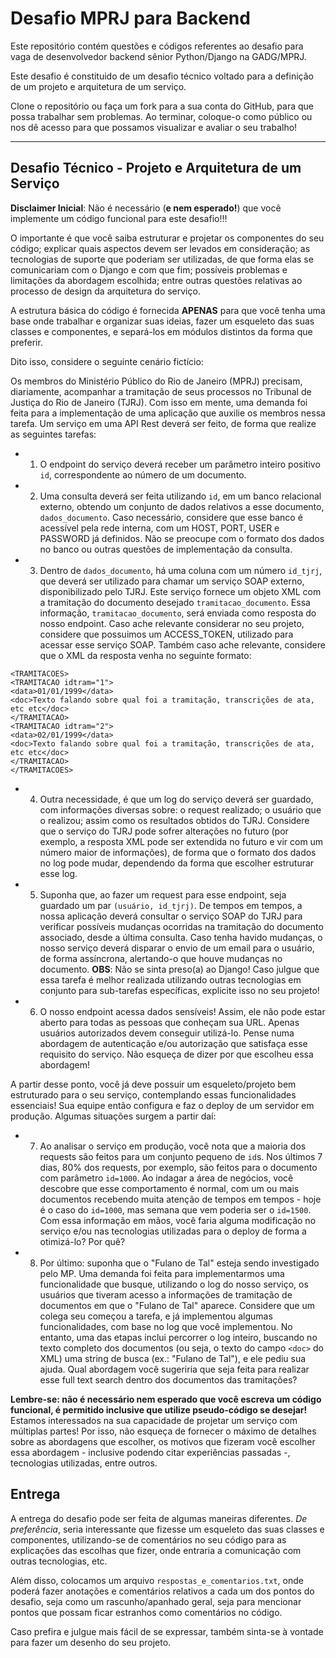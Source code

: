 # Desafio MPRJ para Backend

Este repositório contém questões e códigos referentes ao desafio para vaga de desenvolvedor backend sênior Python/Django na GADG/MPRJ.

Este desafio é constituido de um desafio técnico voltado para a definição de um projeto e arquitetura de um serviço.

Clone o repositório ou faça um fork para a sua conta do GitHub, para que possa trabalhar sem problemas. Ao terminar, coloque-o como público ou nos dê acesso para que possamos visualizar e avaliar o seu trabalho!

---------

## Desafio Técnico - Projeto e Arquitetura de um Serviço

**Disclaimer Inicial**: Não é necessário (**e nem esperado!**) que você implemente um código funcional para este desafio!!!

O importante é que você saiba estruturar e projetar os componentes do seu código; explicar quais aspectos devem ser levados em consideração; as tecnologias de suporte que poderiam ser utilizadas, de que forma elas se comunicariam com o Django e com que fim; possíveis problemas e limitações da abordagem escolhida; entre outras questões relativas ao processo de design da arquitetura do serviço.

A estrutura básica do código é fornecida **APENAS** para que você tenha uma base onde trabalhar e organizar suas ideias, fazer um esqueleto das suas classes e componentes, e separá-los em módulos distintos da forma que preferir.

Dito isso, considere o seguinte cenário fictício:

Os membros do Ministério Público do Rio de Janeiro (MPRJ) precisam, diariamente, acompanhar a tramitação de seus processos no Tribunal de Justiça do Rio de Janeiro (TJRJ). Com isso em mente, uma demanda foi feita para a implementação de uma aplicação que auxilie os membros nessa tarefa. Um serviço em uma API Rest deverá ser feito, de forma que realize as seguintes tarefas:

- 1) O endpoint do serviço deverá receber um parâmetro inteiro positivo `id`, correspondente ao número de um documento.

- 2) Uma consulta deverá ser feita utilizando `id`, em um banco relacional externo, obtendo um conjunto de dados relativos a esse documento, `dados_documento`. Caso necessário, considere que esse banco é acessível pela rede interna, com um HOST, PORT, USER e PASSWORD já definidos. Não se preocupe com o formato dos dados no banco ou outras questões de implementação da consulta.

- 3) Dentro de `dados_documento`, há uma coluna com um número `id_tjrj`, que deverá ser utilizado para chamar um serviço SOAP externo, disponibilizado pelo TJRJ. Este serviço fornece um objeto XML com a tramitação do documento desejado `tramitacao_documento`. Essa informação, `tramitacao_documento`, será enviada como resposta do nosso endpoint. Caso ache relevante considerar no seu projeto, considere que possuimos um ACCESS_TOKEN, utilizado para acessar esse serviço SOAP. Também caso ache relevante, considere que o XML da resposta venha no seguinte formato:

```
<TRAMITACOES>
<TRAMITACAO idtram="1">
<data>01/01/1999</data>
<doc>Texto falando sobre qual foi a tramitação, transcrições de ata, etc etc</doc>
</TRAMITACAO>
<TRAMITACAO idtram="2">
<data>02/01/1999</data>
<doc>Texto falando sobre qual foi a tramitação, transcrições de ata, etc etc</doc>
</TRAMITACAO>
</TRAMITACOES>
```


- 4) Outra necessidade, é que um log do serviço deverá ser guardado, com informações diversas sobre: o request realizado; o usuário que o realizou; assim como os resultados obtidos do TJRJ. Considere que o serviço do TJRJ pode sofrer alterações no futuro (por exemplo, a resposta XML pode ser extendida no futuro e vir com um número maior de informações), de forma que o formato dos dados no log pode mudar, dependendo da forma que escolher estruturar esse log.

- 5) Suponha que, ao fazer um request para esse endpoint, seja guardado um par `(usuário, id_tjrj)`. De tempos em tempos, a nossa aplicação deverá consultar o serviço SOAP do TJRJ para verificar possíveis mudanças ocorridas na tramitação do documento associado, desde a última consulta. Caso tenha havido mudanças, o nosso serviço deverá disparar o envio de um email para o usuário, de forma assíncrona, alertando-o que houve mudanças no documento.
**OBS**: Não se sinta preso(a) ao Django! Caso julgue que essa tarefa é melhor realizada utilizando outras tecnologias em conjunto para sub-tarefas específicas, explicite isso no seu projeto!

- 6) O nosso endpoint acessa dados sensíveis! Assim, ele não pode estar aberto para todas as pessoas que conheçam sua URL. Apenas usuários autorizados devem conseguir utilizá-lo. Pense numa abordagem de autenticação e/ou autorização que satisfaça esse requisito do serviço. Não esqueça de dizer por que escolheu essa abordagem!

A partir desse ponto, você já deve possuir um esqueleto/projeto bem estruturado para o seu serviço, contemplando essas funcionalidades essenciais! Sua equipe então configura e faz o deploy de um servidor em produção. Algumas situações surgem a partir daí:

- 7) Ao analisar o serviço em produção, você nota que a maioria dos requests são feitos para um conjunto pequeno de `id`s. Nos últimos 7 dias, 80% dos requests, por exemplo, são feitos para o documento com parâmetro `id=1000`. Ao indagar a área de negócios, você descobre que esse comportamento é normal, com um ou mais documentos recebendo muita atenção de tempos em tempos - hoje é o caso do `id=1000`, mas semana que vem poderia ser o `id=1500`. Com essa informação em mãos, você faria alguma modificação no serviço e/ou nas tecnologias utilizadas para o deploy de forma a otimizá-lo? Por quê?

- 8) Por último: suponha que o "Fulano de Tal" esteja sendo investigado pelo MP. Uma demanda foi feita para implementarmos uma funcionalidade que busque, utilizando o log do nosso serviço, os usuários que tiveram acesso a informações de tramitação de documentos em que o "Fulano de Tal" aparece. Considere que um colega seu começou a tarefa, e já implementou algumas funcionalidades, com base no log que você implementou. No entanto, uma das etapas inclui percorrer o log inteiro, buscando no texto completo dos documentos (ou seja, o texto do campo `<doc>` do XML) uma string de busca (ex.: "Fulano de Tal"), e ele pediu sua ajuda. Qual abordagem você sugeriria que seja feita para realizar esse full text search dentro dos documentos das tramitações?

**Lembre-se: não é necessário nem esperado que você escreva um código funcional, é permitido inclusive que utilize pseudo-código se desejar!** Estamos interessados na sua capacidade de projetar um serviço com múltiplas partes! Por isso, não esqueça de fornecer o máximo de detalhes sobre as abordagens que escolher, os motivos que fizeram você escolher essa abordagem - inclusive podendo citar experiências passadas -, tecnologias utilizadas, entre outros.

## Entrega

A entrega do desafio pode ser feita de algumas maneiras diferentes. *De preferência*, seria interessante que fizesse um esqueleto das suas classes e componentes, utilizando-se de comentários no seu código para as explicações das escolhas que fizer, onde entraria a comunicação com outras tecnologias, etc.

Além disso, colocamos um arquivo `respostas_e_comentarios.txt`, onde poderá fazer anotações e comentários relativos a cada um dos pontos do desafio, seja como um rascunho/apanhado geral, seja para mencionar pontos que possam ficar estranhos como comentários no código.

Caso prefira e julgue mais fácil de se expressar, também sinta-se à vontade para fazer um desenho do seu projeto.

